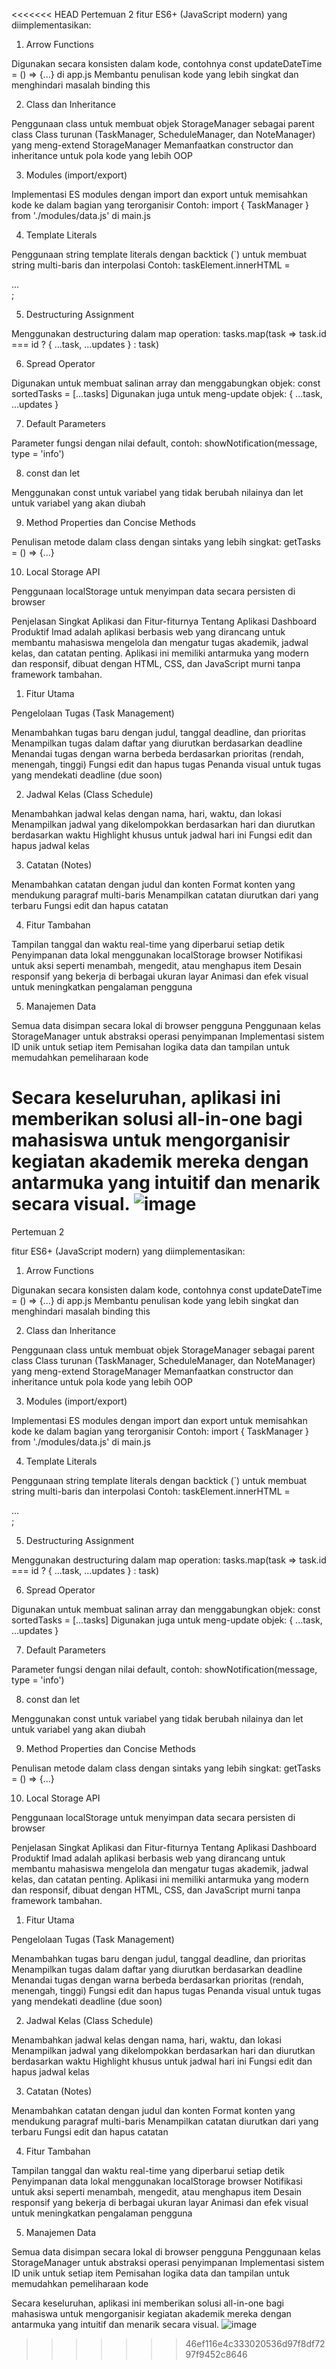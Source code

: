 <<<<<<< HEAD
Pertemuan 2
fitur ES6+ (JavaScript modern) yang diimplementasikan:

1. Arrow Functions

Digunakan secara konsisten dalam kode, contohnya const updateDateTime = () => {...} di app.js
Membantu penulisan kode yang lebih singkat dan menghindari masalah binding this

2. Class dan Inheritance

Penggunaan class untuk membuat objek StorageManager sebagai parent class
Class turunan (TaskManager, ScheduleManager, dan NoteManager) yang meng-extend StorageManager
Memanfaatkan constructor dan inheritance untuk pola kode yang lebih OOP

3. Modules (import/export)

Implementasi ES modules dengan import dan export untuk memisahkan kode ke dalam bagian yang terorganisir
Contoh: import { TaskManager } from './modules/data.js' di main.js

4. Template Literals

Penggunaan string template literals dengan backtick (`) untuk membuat string multi-baris dan interpolasi
Contoh: taskElement.innerHTML = <div class="task-header">...</div>;

5. Destructuring Assignment

Menggunakan destructuring dalam map operation: tasks.map(task => task.id === id ? { ...task, ...updates } : task)

6. Spread Operator

Digunakan untuk membuat salinan array dan menggabungkan objek: const sortedTasks = [...tasks]
Digunakan juga untuk meng-update objek: { ...task, ...updates }

7. Default Parameters

Parameter fungsi dengan nilai default, contoh: showNotification(message, type = 'info')

8. const dan let

Menggunakan const untuk variabel yang tidak berubah nilainya dan let untuk variabel yang akan diubah

9. Method Properties dan Concise Methods

Penulisan metode dalam class dengan sintaks yang lebih singkat: getTasks = () => {...}

10. Local Storage API

Penggunaan localStorage untuk menyimpan data secara persisten di browser

Penjelasan Singkat Aplikasi dan Fitur-fiturnya
Tentang Aplikasi
Dashboard Produktif Imad adalah aplikasi berbasis web yang dirancang untuk membantu mahasiswa mengelola dan mengatur tugas akademik, jadwal kelas, dan catatan penting. Aplikasi ini memiliki antarmuka yang modern dan responsif, dibuat dengan HTML, CSS, dan JavaScript murni tanpa framework tambahan.

1. Fitur Utama

Pengelolaan Tugas (Task Management)

Menambahkan tugas baru dengan judul, tanggal deadline, dan prioritas
Menampilkan tugas dalam daftar yang diurutkan berdasarkan deadline
Menandai tugas dengan warna berbeda berdasarkan prioritas (rendah, menengah, tinggi)
Fungsi edit dan hapus tugas
Penanda visual untuk tugas yang mendekati deadline (due soon)

2. Jadwal Kelas (Class Schedule)

Menambahkan jadwal kelas dengan nama, hari, waktu, dan lokasi
Menampilkan jadwal yang dikelompokkan berdasarkan hari dan diurutkan berdasarkan waktu
Highlight khusus untuk jadwal hari ini
Fungsi edit dan hapus jadwal kelas

3. Catatan (Notes)

Menambahkan catatan dengan judul dan konten
Format konten yang mendukung paragraf multi-baris
Menampilkan catatan diurutkan dari yang terbaru
Fungsi edit dan hapus catatan

4. Fitur Tambahan

Tampilan tanggal dan waktu real-time yang diperbarui setiap detik
Penyimpanan data lokal menggunakan localStorage browser
Notifikasi untuk aksi seperti menambah, mengedit, atau menghapus item
Desain responsif yang bekerja di berbagai ukuran layar
Animasi dan efek visual untuk meningkatkan pengalaman pengguna

5. Manajemen Data

Semua data disimpan secara lokal di browser pengguna
Penggunaan kelas StorageManager untuk abstraksi operasi penyimpanan
Implementasi sistem ID unik untuk setiap item
Pemisahan logika data dan tampilan untuk memudahkan pemeliharaan kode

Secara keseluruhan, aplikasi ini memberikan solusi all-in-one bagi mahasiswa untuk mengorganisir kegiatan akademik mereka dengan antarmuka yang intuitif dan menarik secara visual.
![image](https://github.com/user-attachments/assets/cef10ab4-36a6-480c-b497-1dc5cba99f5c)
=======
Pertemuan 2

fitur ES6+ (JavaScript modern) yang diimplementasikan:

1. Arrow Functions

Digunakan secara konsisten dalam kode, contohnya const updateDateTime = () => {...} di app.js
Membantu penulisan kode yang lebih singkat dan menghindari masalah binding this

2. Class dan Inheritance

Penggunaan class untuk membuat objek StorageManager sebagai parent class
Class turunan (TaskManager, ScheduleManager, dan NoteManager) yang meng-extend StorageManager
Memanfaatkan constructor dan inheritance untuk pola kode yang lebih OOP

3. Modules (import/export)

Implementasi ES modules dengan import dan export untuk memisahkan kode ke dalam bagian yang terorganisir
Contoh: import { TaskManager } from './modules/data.js' di main.js

4. Template Literals

Penggunaan string template literals dengan backtick (`) untuk membuat string multi-baris dan interpolasi
Contoh: taskElement.innerHTML = <div class="task-header">...</div>;

5. Destructuring Assignment

Menggunakan destructuring dalam map operation: tasks.map(task => task.id === id ? { ...task, ...updates } : task)

6. Spread Operator

Digunakan untuk membuat salinan array dan menggabungkan objek: const sortedTasks = [...tasks]
Digunakan juga untuk meng-update objek: { ...task, ...updates }

7. Default Parameters

Parameter fungsi dengan nilai default, contoh: showNotification(message, type = 'info')

8. const dan let

Menggunakan const untuk variabel yang tidak berubah nilainya dan let untuk variabel yang akan diubah

9. Method Properties dan Concise Methods

Penulisan metode dalam class dengan sintaks yang lebih singkat: getTasks = () => {...}

10. Local Storage API

Penggunaan localStorage untuk menyimpan data secara persisten di browser

Penjelasan Singkat Aplikasi dan Fitur-fiturnya
Tentang Aplikasi
Dashboard Produktif Imad adalah aplikasi berbasis web yang dirancang untuk membantu mahasiswa mengelola dan mengatur tugas akademik, jadwal kelas, dan catatan penting. Aplikasi ini memiliki antarmuka yang modern dan responsif, dibuat dengan HTML, CSS, dan JavaScript murni tanpa framework tambahan.

1. Fitur Utama

Pengelolaan Tugas (Task Management)

Menambahkan tugas baru dengan judul, tanggal deadline, dan prioritas
Menampilkan tugas dalam daftar yang diurutkan berdasarkan deadline
Menandai tugas dengan warna berbeda berdasarkan prioritas (rendah, menengah, tinggi)
Fungsi edit dan hapus tugas
Penanda visual untuk tugas yang mendekati deadline (due soon)

2. Jadwal Kelas (Class Schedule)

Menambahkan jadwal kelas dengan nama, hari, waktu, dan lokasi
Menampilkan jadwal yang dikelompokkan berdasarkan hari dan diurutkan berdasarkan waktu
Highlight khusus untuk jadwal hari ini
Fungsi edit dan hapus jadwal kelas

3. Catatan (Notes)

Menambahkan catatan dengan judul dan konten
Format konten yang mendukung paragraf multi-baris
Menampilkan catatan diurutkan dari yang terbaru
Fungsi edit dan hapus catatan

4. Fitur Tambahan

Tampilan tanggal dan waktu real-time yang diperbarui setiap detik
Penyimpanan data lokal menggunakan localStorage browser
Notifikasi untuk aksi seperti menambah, mengedit, atau menghapus item
Desain responsif yang bekerja di berbagai ukuran layar
Animasi dan efek visual untuk meningkatkan pengalaman pengguna

5. Manajemen Data

Semua data disimpan secara lokal di browser pengguna
Penggunaan kelas StorageManager untuk abstraksi operasi penyimpanan
Implementasi sistem ID unik untuk setiap item
Pemisahan logika data dan tampilan untuk memudahkan pemeliharaan kode

Secara keseluruhan, aplikasi ini memberikan solusi all-in-one bagi mahasiswa untuk mengorganisir kegiatan akademik mereka dengan antarmuka yang intuitif dan menarik secara visual.
![image](https://github.com/user-attachments/assets/cef10ab4-36a6-480c-b497-1dc5cba99f5c)
>>>>>>> 46ef116e4c333020536d97f8df7297f9452c8646
